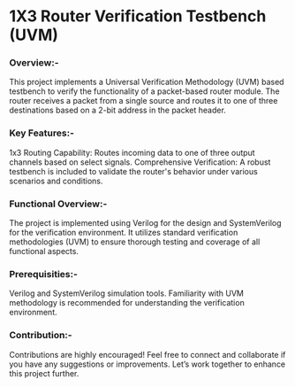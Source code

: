 # 1X3 Router Verification Testbench (UVM)
### Overview:-
This project implements a Universal Verification Methodology (UVM) based testbench to verify the functionality of a packet-based router module. The router receives a packet from a single source and routes it to one of three destinations based on a 2-bit address in the packet header.
###  Key Features:-
1x3 Routing Capability: Routes incoming data to one of three output channels based on select signals. Comprehensive Verification: A robust testbench is included to validate the router's behavior under various scenarios and conditions.

### Functional Overview:-
The project is implemented using Verilog for the design and SystemVerilog for the verification environment. It utilizes standard verification methodologies (UVM) to ensure thorough testing and coverage of all functional aspects.
### Prerequisities:-
Verilog and SystemVerilog simulation tools. Familiarity with UVM methodology is recommended for understanding the verification environment.
### Contribution:-
Contributions are highly encouraged! Feel free to connect and collaborate if you have any suggestions or improvements. Let’s work together to enhance this project further.
